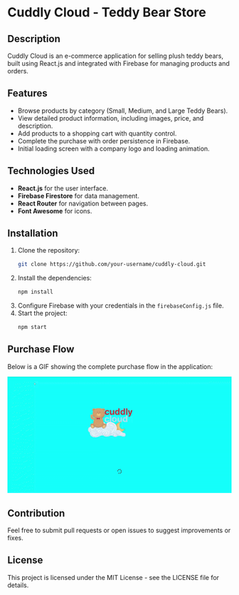# Cuddly Cloud - Teddy Bear Store

## Description
Cuddly Cloud is an e-commerce application for selling plush teddy bears, built using React.js and integrated with Firebase for managing products and orders.

## Features
- Browse products by category (Small, Medium, and Large Teddy Bears).
- View detailed product information, including images, price, and description.
- Add products to a shopping cart with quantity control.
- Complete the purchase with order persistence in Firebase.
- Initial loading screen with a company logo and loading animation.

## Technologies Used
- **React.js** for the user interface.
- **Firebase Firestore** for data management.
- **React Router** for navigation between pages.
- **Font Awesome** for icons.

## Installation
1. Clone the repository:
    ```bash
    git clone https://github.com/your-username/cuddly-cloud.git
    ```
2. Install the dependencies:
    ```bash
    npm install
    ```
3. Configure Firebase with your credentials in the `firebaseConfig.js` file.
4. Start the project:
    ```bash
    npm start
    ```

## Purchase Flow
Below is a GIF showing the complete purchase flow in the application:

![Purchase Flow](vendafull.gif)

## Contribution
Feel free to submit pull requests or open issues to suggest improvements or fixes.

## License
This project is licensed under the MIT License - see the LICENSE file for details.
